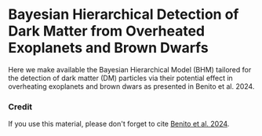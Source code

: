 # Bayesian Hierarchical Detection of Dark Matter from Overheated Exoplanets and Brown Dwarfs

Here we make available the Bayesian Hierarchical Model (BHM) tailored for the detection of dark matter (DM) particles via their potential effect in overheating exoplanets and brown dwars as presented in Benito et al. 2024.

### Credit

If you use this material, please don't forget to cite [Benito et al. 2024](https://arxiv.org/abs/2024.XXXXX).
